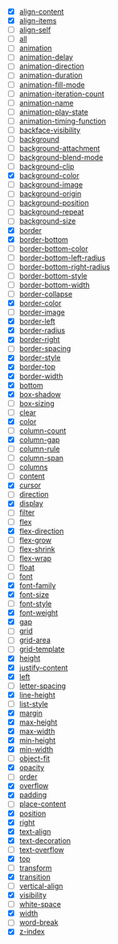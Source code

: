 - [x] [align-content](https://developer.mozilla.org/fr/docs/Web/CSS/align-content)
- [x] [align-items](https://developer.mozilla.org/fr/docs/Web/CSS/align-items)
- [ ] [align-self](https://developer.mozilla.org/fr/docs/Web/CSS/align-self)
- [ ] [all](https://developer.mozilla.org/fr/docs/Web/CSS/all)
- [ ] [animation](https://developer.mozilla.org/fr/docs/Web/CSS/animation)
- [ ] [animation-delay](https://developer.mozilla.org/fr/docs/Web/CSS/animation-delay)
- [ ] [animation-direction](https://developer.mozilla.org/fr/docs/Web/CSS/animation-direction)
- [ ] [animation-duration](https://developer.mozilla.org/fr/docs/Web/CSS/animation-duration)
- [ ] [animation-fill-mode](https://developer.mozilla.org/fr/docs/Web/CSS/animation-fill-mode)
- [ ] [animation-iteration-count](https://developer.mozilla.org/fr/docs/Web/CSS/animation-iteration-count)
- [ ] [animation-name](https://developer.mozilla.org/fr/docs/Web/CSS/animation-name)
- [ ] [animation-play-state](https://developer.mozilla.org/fr/docs/Web/CSS/animation-play-state)
- [ ] [animation-timing-function](https://developer.mozilla.org/fr/docs/Web/CSS/animation-timing-function)
- [ ] [backface-visibility](https://developer.mozilla.org/fr/docs/Web/CSS/backface-visibility)
- [ ] [background](https://developer.mozilla.org/fr/docs/Web/CSS/background)
- [ ] [background-attachment](https://developer.mozilla.org/fr/docs/Web/CSS/background-attachment)
- [ ] [background-blend-mode](https://developer.mozilla.org/fr/docs/Web/CSS/background-blend-mode)
- [ ] [background-clip](https://developer.mozilla.org/fr/docs/Web/CSS/background-clip)
- [x] [background-color](https://developer.mozilla.org/fr/docs/Web/CSS/background-color)
- [ ] [background-image](https://developer.mozilla.org/fr/docs/Web/CSS/background-image)
- [ ] [background-origin](https://developer.mozilla.org/fr/docs/Web/CSS/background-origin)
- [ ] [background-position](https://developer.mozilla.org/fr/docs/Web/CSS/background-position)
- [ ] [background-repeat](https://developer.mozilla.org/fr/docs/Web/CSS/background-repeat)
- [ ] [background-size](https://developer.mozilla.org/fr/docs/Web/CSS/background-size)
- [x] [border](https://developer.mozilla.org/fr/docs/Web/CSS/border)
- [x] [border-bottom](https://developer.mozilla.org/fr/docs/Web/CSS/border-bottom)
- [ ] [border-bottom-color](https://developer.mozilla.org/fr/docs/Web/CSS/border-bottom-color)
- [ ] [border-bottom-left-radius](https://developer.mozilla.org/fr/docs/Web/CSS/border-bottom-left-radius)
- [ ] [border-bottom-right-radius](https://developer.mozilla.org/fr/docs/Web/CSS/border-bottom-right-radius)
- [ ] [border-bottom-style](https://developer.mozilla.org/fr/docs/Web/CSS/border-bottom-style)
- [ ] [border-bottom-width](https://developer.mozilla.org/fr/docs/Web/CSS/border-bottom-width)
- [ ] [border-collapse](https://developer.mozilla.org/fr/docs/Web/CSS/border-collapse)
- [x] [border-color](https://developer.mozilla.org/fr/docs/Web/CSS/border-color)
- [ ] [border-image](https://developer.mozilla.org/fr/docs/Web/CSS/border-image)
- [x] [border-left](https://developer.mozilla.org/fr/docs/Web/CSS/border-left)
- [x] [border-radius](https://developer.mozilla.org/fr/docs/Web/CSS/border-radius)
- [x] [border-right](https://developer.mozilla.org/fr/docs/Web/CSS/border-right)
- [ ] [border-spacing](https://developer.mozilla.org/fr/docs/Web/CSS/border-spacing)
- [x] [border-style](https://developer.mozilla.org/fr/docs/Web/CSS/border-style)
- [x] [border-top](https://developer.mozilla.org/fr/docs/Web/CSS/border-top)
- [x] [border-width](https://developer.mozilla.org/fr/docs/Web/CSS/border-width)
- [x] [bottom](https://developer.mozilla.org/fr/docs/Web/CSS/bottom)
- [x] [box-shadow](https://developer.mozilla.org/fr/docs/Web/CSS/box-shadow)
- [ ] [box-sizing](https://developer.mozilla.org/fr/docs/Web/CSS/box-sizing)
- [ ] [clear](https://developer.mozilla.org/fr/docs/Web/CSS/clear)
- [x] [color](https://developer.mozilla.org/fr/docs/Web/CSS/color)
- [ ] [column-count](https://developer.mozilla.org/fr/docs/Web/CSS/column-count)
- [x] [column-gap](https://developer.mozilla.org/fr/docs/Web/CSS/column-gap)
- [ ] [column-rule](https://developer.mozilla.org/fr/docs/Web/CSS/column-rule)
- [ ] [column-span](https://developer.mozilla.org/fr/docs/Web/CSS/column-span)
- [ ] [columns](https://developer.mozilla.org/fr/docs/Web/CSS/columns)
- [ ] [content](https://developer.mozilla.org/fr/docs/Web/CSS/content)
- [x] [cursor](https://developer.mozilla.org/fr/docs/Web/CSS/cursor)
- [ ] [direction](https://developer.mozilla.org/fr/docs/Web/CSS/direction)
- [x] [display](https://developer.mozilla.org/fr/docs/Web/CSS/display)
- [ ] [filter](https://developer.mozilla.org/fr/docs/Web/CSS/filter)
- [ ] [flex](https://developer.mozilla.org/fr/docs/Web/CSS/flex)
- [x] [flex-direction](https://developer.mozilla.org/fr/docs/Web/CSS/flex-direction)
- [ ] [flex-grow](https://developer.mozilla.org/fr/docs/Web/CSS/flex-grow)
- [ ] [flex-shrink](https://developer.mozilla.org/fr/docs/Web/CSS/flex-shrink)
- [ ] [flex-wrap](https://developer.mozilla.org/fr/docs/Web/CSS/flex-wrap)
- [ ] [float](https://developer.mozilla.org/fr/docs/Web/CSS/float)
- [ ] [font](https://developer.mozilla.org/fr/docs/Web/CSS/font)
- [x] [font-family](https://developer.mozilla.org/fr/docs/Web/CSS/font-family)
- [x] [font-size](https://developer.mozilla.org/fr/docs/Web/CSS/font-size)
- [ ] [font-style](https://developer.mozilla.org/fr/docs/Web/CSS/font-style)
- [x] [font-weight](https://developer.mozilla.org/fr/docs/Web/CSS/font-weight)
- [x] [gap](https://developer.mozilla.org/fr/docs/Web/CSS/gap)
- [ ] [grid](https://developer.mozilla.org/fr/docs/Web/CSS/grid)
- [ ] [grid-area](https://developer.mozilla.org/fr/docs/Web/CSS/grid-area)
- [ ] [grid-template](https://developer.mozilla.org/fr/docs/Web/CSS/grid-template)
- [x] [height](https://developer.mozilla.org/fr/docs/Web/CSS/height)
- [x] [justify-content](https://developer.mozilla.org/fr/docs/Web/CSS/justify-content)
- [x] [left](https://developer.mozilla.org/fr/docs/Web/CSS/left)
- [ ] [letter-spacing](https://developer.mozilla.org/fr/docs/Web/CSS/letter-spacing)
- [x] [line-height](https://developer.mozilla.org/fr/docs/Web/CSS/line-height)
- [ ] [list-style](https://developer.mozilla.org/fr/docs/Web/CSS/list-style)
- [x] [margin](https://developer.mozilla.org/fr/docs/Web/CSS/margin)
- [x] [max-height](https://developer.mozilla.org/fr/docs/Web/CSS/max-height)
- [x] [max-width](https://developer.mozilla.org/fr/docs/Web/CSS/max-width)
- [x] [min-height](https://developer.mozilla.org/fr/docs/Web/CSS/min-height)
- [x] [min-width](https://developer.mozilla.org/fr/docs/Web/CSS/min-width)
- [ ] [object-fit](https://developer.mozilla.org/fr/docs/Web/CSS/object-fit)
- [x] [opacity](https://developer.mozilla.org/fr/docs/Web/CSS/opacity)
- [ ] [order](https://developer.mozilla.org/fr/docs/Web/CSS/order)
- [x] [overflow](https://developer.mozilla.org/fr/docs/Web/CSS/overflow)
- [x] [padding](https://developer.mozilla.org/fr/docs/Web/CSS/padding)
- [ ] [place-content](https://developer.mozilla.org/fr/docs/Web/CSS/place-content)
- [x] [position](https://developer.mozilla.org/fr/docs/Web/CSS/position)
- [x] [right](https://developer.mozilla.org/fr/docs/Web/CSS/right)
- [x] [text-align](https://developer.mozilla.org/fr/docs/Web/CSS/text-align)
- [x] [text-decoration](https://developer.mozilla.org/fr/docs/Web/CSS/text-decoration)
- [ ] [text-overflow](https://developer.mozilla.org/fr/docs/Web/CSS/text-overflow)
- [x] [top](https://developer.mozilla.org/fr/docs/Web/CSS/top)
- [ ] [transform](https://developer.mozilla.org/fr/docs/Web/CSS/transform)
- [x] [transition](https://developer.mozilla.org/fr/docs/Web/CSS/transition)
- [ ] [vertical-align](https://developer.mozilla.org/fr/docs/Web/CSS/vertical-align)
- [x] [visibility](https://developer.mozilla.org/fr/docs/Web/CSS/visibility)
- [ ] [white-space](https://developer.mozilla.org/fr/docs/Web/CSS/white-space)
- [x] [width](https://developer.mozilla.org/fr/docs/Web/CSS/width)
- [ ] [word-break](https://developer.mozilla.org/fr/docs/Web/CSS/word-break)
- [x] [z-index](https://developer.mozilla.org/fr/docs/Web/CSS/z-index)
